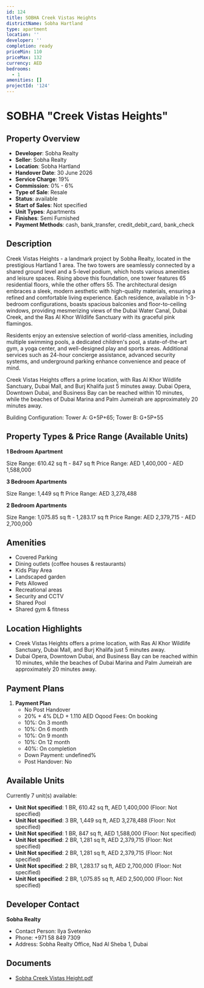 ```yaml
---
id: 124
title: SOBHA Creek Vistas Heights
districtName: Sobha Hartland
type: apartment
location: ''
developer: ''
completion: ready
priceMin: 110
priceMax: 132
currency: AED
bedrooms:
  - 1
amenities: []
projectId: '124'
---
```


# SOBHA "Creek Vistas Heights"

## Property Overview
- **Developer**: Sobha Realty
- **Seller**: Sobha Realty
- **Location**: Sobha Hartland
- **Handover Date**: 30 June 2026
- **Service Charge**: 19%
- **Commission**: 0% - 6%
- **Type of Sale**: Resale
- **Status**: available
- **Start of Sales**: Not specified
- **Unit Types**: Apartments
- **Finishes**: Semi Furnished
- **Payment Methods**: cash, bank_transfer, credit_debit_card, bank_check

## Description
Creek Vistas Heights - a landmark project by Sobha Realty, located in the prestigious Hartland 1 area. The two towers are seamlessly connected by a shared ground level and a 5-level podium, which hosts various amenities and leisure spaces. Rising above this foundation, one tower features 65 residential floors, while the other offers 55. The architectural design embraces a sleek, modern aesthetic with high-quality materials, ensuring a refined and comfortable living experience. Each residence, available in 1-3-bedroom configurations, boasts spacious balconies and floor-to-ceiling windows, providing mesmerizing views of the Dubai Water Canal, Dubai Creek, and the Ras Al Khor Wildlife Sanctuary with its graceful pink flamingos.

Residents enjoy an extensive selection of world-class amenities, including multiple swimming pools, a dedicated children's pool, a state-of-the-art gym, a yoga center, and well-designed play and sports areas. Additional services such as 24-hour concierge assistance, advanced security systems, and underground parking enhance convenience and peace of mind.

Creek Vistas Heights offers a prime location, with Ras Al Khor Wildlife Sanctuary, Dubai Mall, and Burj Khalifa just 5 minutes away. Dubai Opera, Downtown Dubai, and Business Bay can be reached within 10 minutes, while the beaches of Dubai Marina and Palm Jumeirah are approximately 20 minutes away.

Building Configuration: Tower A: G+5P+65; Tower B: G+5P+55

## Property Types & Price Range (Available Units)
**1 Bedroom Apartment**

Size Range: 610.42 sq ft - 847 sq ft
Price Range: AED 1,400,000 - AED 1,588,000

**3 Bedroom Apartments**

Size Range: 1,449 sq ft
Price Range: AED 3,278,488

**2 Bedroom Apartments**

Size Range: 1,075.85 sq ft - 1,283.17 sq ft
Price Range: AED 2,379,715 - AED 2,700,000

## Amenities
- Covered Parking
- Dining outlets  (coffee houses & restaurants)
- Kids Play Area
- Landscaped garden
- Pets Allowed
- Recreational areas
- Security and CCTV
- Shared Pool
- Shared gym & fitness

## Location Highlights
- Creek Vistas Heights offers a prime location, with Ras Al Khor Wildlife Sanctuary, Dubai Mall, and Burj Khalifa just 5 minutes away.
- Dubai Opera, Downtown Dubai, and Business Bay can be reached within 10 minutes, while the beaches of Dubai Marina and Palm Jumeirah are approximately 20 minutes away.

## Payment Plans
1. **Payment Plan**
   - No Post Handover
   - 20% + 4% DLD + 1.110 AED Oqood Fees: On booking
   - 10%: On 3 month
   - 10%: On 6 month
   - 10%: On 9 month
   - 10%: On 12 month
   - 40%: On completion
   - Down Payment: undefined%
   - Post Handover: No

## Available Units
Currently 7 unit(s) available:
- **Unit Not specified**: 1 BR, 610.42 sq ft, AED 1,400,000 (Floor: Not specified)
- **Unit Not specified**: 3 BR, 1,449 sq ft, AED 3,278,488 (Floor: Not specified)
- **Unit Not specified**: 1 BR, 847 sq ft, AED 1,588,000 (Floor: Not specified)
- **Unit Not specified**: 2 BR, 1,281 sq ft, AED 2,379,715 (Floor: Not specified)
- **Unit Not specified**: 2 BR, 1,281 sq ft, AED 2,379,715 (Floor: Not specified)
- **Unit Not specified**: 2 BR, 1,283.17 sq ft, AED 2,700,000 (Floor: Not specified)
- **Unit Not specified**: 2 BR, 1,075.85 sq ft, AED 2,500,000 (Floor: Not specified)

## Developer Contact
**Sobha Realty**
- Contact Person: Ilya Svetenko
- Phone: +971 58 849 7309
- Address: Sobha Realty Office, Nad Al Sheba 1, Dubai

## Documents
- [Sobha Creek Vistas Height.pdf](https://cdn.geniemap.net/2023/06/23/fZzb339usgwINK6wxKk1BL4hfMPT8uITleEBcusn.pdf)
